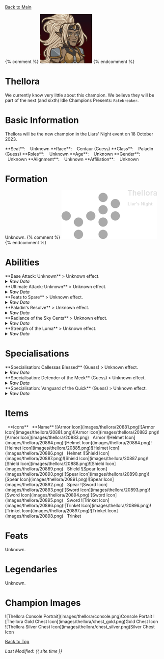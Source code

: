[Back to Main](index.md)

{% comment %}
![PC Portrait](images/thellora/portrait.png)
{% endcomment %}

# Thellora

We currently know very little about this champion. We believe they will be part of the next (and sixth) Idle Champions Presents: `Fatebreaker`.

# Basic Information

Thellora will be the new champion in the Liars' Night event on 18 October 2023.

<span class="champStatsTableColumn">
    <span class="champStatsTableRow">
        <span class="champStatsTableInfoHeader">
            <span style="margin-right:4px;">**Seat**:</span>
        </span>
        <span class="champStatsTableInfoSmall">
            <span style="margin-left:8px;">Unknown</span>
        </span>
    </span>
    <span class="champStatsTableRow">
        <span class="champStatsTableInfoHeader">
            <span style="margin-right:4px;">**Race**:</span>
        </span>
        <span class="champStatsTableInfoSmall">
            <span style="margin-left:8px;">Centaur (Guess)</span>
        </span>
    </span>
    <span class="champStatsTableRow">
        <span class="champStatsTableInfoHeader">
            <span style="margin-right:4px;">**Class**:</span>
        </span>
        <span class="champStatsTableInfoSmall">
            <span style="margin-left:8px;">Paladin (Guess)</span>
        </span>
    </span>
    <span class="champStatsTableRow">
        <span class="champStatsTableInfoHeader">
            <span style="margin-right:4px;">**Roles**:</span>
        </span>
        <span class="champStatsTableInfoSmall">
            <span style="margin-left:8px;">Unknown</span>
        </span>
    </span>
    <span class="champStatsTableRow">
        <span class="champStatsTableInfoHeader">
            <span style="margin-right:4px;">**Age**:</span>
        </span>
        <span class="champStatsTableInfoSmall">
            <span style="margin-left:8px;">Unknown</span>
        </span>
    </span>
    <span class="champStatsTableRow">
        <span class="champStatsTableInfoHeader">
            <span style="margin-right:4px;">**Gender**:</span>
        </span>
        <span class="champStatsTableInfoSmall">
            <span style="margin-left:8px;">Unknown</span>
        </span>
    </span>
    <span class="champStatsTableRow">
        <span class="champStatsTableInfoHeader">
            <span style="margin-right:4px;">**Alignment**:</span>
        </span>
        <span class="champStatsTableInfoSmall">
            <span style="margin-left:8px;">Unknown</span>
        </span>
    </span>
    <span class="champStatsTableRow">
        <span class="champStatsTableInfoHeader">
            <span style="margin-right:4px;">**Affiliation**:</span>
        </span>
        <span class="champStatsTableInfoSmall">
            <span style="margin-left:8px;">Unknown</span>
        </span>
    </span>
</span>

# Formation

Unknown.
{% comment %}
<span class="formationBorder">
    ![Formation Layout](images/thellora/formation.png)
</span>
{% endcomment %}

# Abilities

<div markdown="1" class="abilityBorder"><div markdown="1" class="abilityBorderInner">
**Base Attack: Unknown**
> Unknown effect.
<details><summary><em>Raw Data</em></summary>
<p>
<pre>
</pre>
</p>
</details>
</div></div>

<div markdown="1" class="abilityBorder"><div markdown="1" class="abilityBorderInner">
**Ultimate Attack: Unknown**
> Unknown effect.
<details><summary><em>Raw Data</em></summary>
<p>
<pre>
</pre>
</p>
</details>
</div></div>

<div markdown="1" class="abilityBorder"><div markdown="1" class="abilityBorderInner">
**Feats to Spare**
> Unknown effect.
<details><summary><em>Raw Data</em></summary>
<p>
<pre>
{
    "p": 0,
    "v": 2,
    "id": 20861,
    "export_params": {
        "quantize": true,
        "uses": ["icon"]
    },
    "type": 1,
    "graphic": "Icons/Events/2017LiarsNight/Liars Night Y7/Icon_Formation_ThelloraFeatstoSpare",
    "fs": 0
}
</pre>
</p>
</details>
</div></div>

<div markdown="1" class="abilityBorder"><div markdown="1" class="abilityBorderInner">
**Paladin's Resolve**
> Unknown effect.
<details><summary><em>Raw Data</em></summary>
<p>
<pre>
{
    "p": 0,
    "v": 2,
    "id": 20862,
    "export_params": {
        "quantize": true,
        "uses": ["icon"]
    },
    "type": 1,
    "graphic": "Icons/Events/2017LiarsNight/Liars Night Y7/Icon_Formation_ThelloraPaladinsResolve",
    "fs": 0
}
</pre>
</p>
</details>
</div></div>

<div markdown="1" class="abilityBorder"><div markdown="1" class="abilityBorderInner">
**Radiance of the Sky Cents**
> Unknown effect.
<details><summary><em>Raw Data</em></summary>
<p>
<pre>
{
    "p": 0,
    "v": 2,
    "id": 20863,
    "export_params": {
        "quantize": true,
        "uses": ["icon"]
    },
    "type": 1,
    "graphic": "Icons/Events/2017LiarsNight/Liars Night Y7/Icon_Formation_ThelloraRadianceoftheSkyCents",
    "fs": 0
}
</pre>
</p>
</details>
</div></div>

<div markdown="1" class="abilityBorder"><div markdown="1" class="abilityBorderInner">
**Strength of the Luma**
> Unknown effect.
<details><summary><em>Raw Data</em></summary>
<p>
<pre>
{
    "p": 0,
    "v": 2,
    "id": 20864,
    "export_params": {
        "quantize": true,
        "uses": ["icon"]
    },
    "type": 1,
    "graphic": "Icons/Events/2017LiarsNight/Liars Night Y7/Icon_Formation_ThelloraStrengthoftheLuma",
    "fs": 0
}
</pre>
</p>
</details>
</div></div>

# Specialisations

<div markdown="1" class="abilityBorder"><div markdown="1" class="abilityBorderInner">
**Specialisation: Callessas Blessed** (Guess)
> Unknown effect.
<details><summary><em>Raw Data</em></summary>
<p>
<pre>
{
    "p": 0,
    "v": 2,
    "id": 20865,
    "export_params": {
        "quantize": true,
        "uses": ["icon"]
    },
    "type": 1,
    "graphic": "Icons/Events/2017LiarsNight/Liars Night Y7/Icon_Specialization_ThelloraCallessasBlessed",
    "fs": 0
}
</pre>
</p>
</details>
</div></div>

<div markdown="1" class="abilityBorder"><div markdown="1" class="abilityBorderInner">
**Specialisation: Defender of the Meek** (Guess)
> Unknown effect.
<details><summary><em>Raw Data</em></summary>
<p>
<pre>
{
    "p": 0,
    "v": 2,
    "id": 20866,
    "export_params": {
        "quantize": true,
        "uses": ["icon"]
    },
    "type": 1,
    "graphic": "Icons/Events/2017LiarsNight/Liars Night Y7/Icon_Specialization_ThelloraDefenderoftheMeek",
    "fs": 0
}
</pre>
</p>
</details>
</div></div>

<div markdown="1" class="abilityBorder"><div markdown="1" class="abilityBorderInner">
**Specialisation: Vanguard of the Quick** (Guess)
> Unknown effect.
<details><summary><em>Raw Data</em></summary>
<p>
<pre>
{
    "p": 0,
    "v": 2,
    "id": 20867,
    "export_params": {
        "quantize": true,
        "uses": ["icon"]
    },
    "type": 1,
    "graphic": "Icons/Events/2017LiarsNight/Liars Night Y7/Icon_Specialization_ThelloraVanguardoftheQuick",
    "fs": 0
}
</pre>
</p>
</details>
</div></div>

# Items

<span class="itemTableColumn">
    <span class="itemTableRowHeader">
        <span class="itemTableIcon">
            <span style="margin-left:8px;">**Icons**</span>
        </span>
        <span class="itemTableNameSmall">
            <span style="margin-left: 8px;">**Name**</span>
        </span>
    </span>
    <span class="itemTableRow">
        <span class="itemTableIcon">
            <span class="itemTableIcon1">![Armor Icon](images/thellora/20881.png)</span><span class="itemTableIcon2">![Armor Icon](images/thellora/20881.png)</span><span class="itemTableIcon3">![Armor Icon](images/thellora/20882.png)</span><span class="itemTableIcon4">![Armor Icon](images/thellora/20883.png)</span>
        </span>
        <span class="itemTableNameSmall">
            <span style="margin-left: 8px;">Armor</span>
        </span>
    </span>
    <span class="itemTableRow">
        <span class="itemTableIcon">
            <span class="itemTableIcon1">![Helmet Icon](images/thellora/20884.png)</span><span class="itemTableIcon2">![Helmet Icon](images/thellora/20884.png)</span><span class="itemTableIcon3">![Helmet Icon](images/thellora/20885.png)</span><span class="itemTableIcon4">![Helmet Icon](images/thellora/20886.png)</span>
        </span>
        <span class="itemTableNameSmall">
            <span style="margin-left: 8px;">Helmet</span>
        </span>
    </span>
    <span class="itemTableRow">
        <span class="itemTableIcon">
            <span class="itemTableIcon1">![Shield Icon](images/thellora/20887.png)</span><span class="itemTableIcon2">![Shield Icon](images/thellora/20887.png)</span><span class="itemTableIcon3">![Shield Icon](images/thellora/20888.png)</span><span class="itemTableIcon4">![Shield Icon](images/thellora/20889.png)</span>
        </span>
        <span class="itemTableNameSmall">
            <span style="margin-left: 8px;">Shield</span>
        </span>
    </span>
    <span class="itemTableRow">
        <span class="itemTableIcon">
            <span class="itemTableIcon1">![Spear Icon](images/thellora/20890.png)</span><span class="itemTableIcon2">![Spear Icon](images/thellora/20890.png)</span><span class="itemTableIcon3">![Spear Icon](images/thellora/20891.png)</span><span class="itemTableIcon4">![Spear Icon](images/thellora/20892.png)</span>
        </span>
        <span class="itemTableNameSmall">
            <span style="margin-left: 8px;">Spear</span>
        </span>
    </span>
    <span class="itemTableRow">
        <span class="itemTableIcon">
            <span class="itemTableIcon1">![Sword Icon](images/thellora/20893.png)</span><span class="itemTableIcon2">![Sword Icon](images/thellora/20893.png)</span><span class="itemTableIcon3">![Sword Icon](images/thellora/20894.png)</span><span class="itemTableIcon4">![Sword Icon](images/thellora/20895.png)</span>
        </span>
        <span class="itemTableNameSmall">
            <span style="margin-left: 8px;">Sword</span>
        </span>
    </span>
    <span class="itemTableRow">
        <span class="itemTableIcon">
            <span class="itemTableIcon1">![Trinket Icon](images/thellora/20896.png)</span><span class="itemTableIcon2">![Trinket Icon](images/thellora/20896.png)</span><span class="itemTableIcon3">![Trinket Icon](images/thellora/20897.png)</span><span class="itemTableIcon4">![Trinket Icon](images/thellora/20898.png)</span>
        </span>
        <span class="itemTableNameSmall">
            <span style="margin-left: 8px;">Trinket</span>
        </span>
    </span>
</span>

# Feats

Unknown.

# Legendaries

Unknown.

# Champion Images

<span class="championImagesColumn">
    <span class="championImagesRow">
        <span class="championImagesPortrait">
            ![Thellora Console Portrait](images/thellora/console.png)Console Portait
        </span>
    </span>
    <span class="championImagesRow">
        <span class="championImagesChests">
            ![Thellora Gold Chest Icon](images/thellora/chest_gold.png)Gold Chest Icon
        </span>
        <span class="championImagesChests">
            ![Thellora Silver Chest Icon](images/thellora/chest_silver.png)Silver Chest Icon
        </span>
    </span>
</span>

[Back to Top](#top)

*Last Modified: {{ site.time }}*